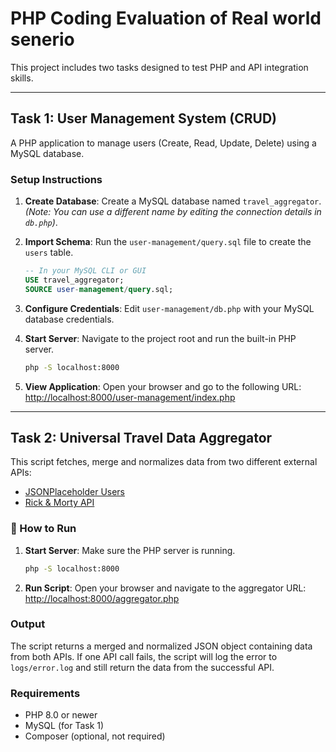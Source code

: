 # PHP Coding Evaluation of Real world senerio

This project includes two tasks designed to test PHP and API integration skills.

---

## Task 1: User Management System (CRUD)

A PHP application to manage users (Create, Read, Update, Delete) using a MySQL database.

###  Setup Instructions

1.  **Create Database**: Create a MySQL database named `travel_aggregator`.
    *(Note: You can use a different name by editing the connection details in `db.php`)*.

2.  **Import Schema**: Run the `user-management/query.sql` file to create the `users` table.
    ```sql
    -- In your MySQL CLI or GUI
    USE travel_aggregator;
    SOURCE user-management/query.sql;
    ```

3.  **Configure Credentials**: Edit `user-management/db.php` with your MySQL database credentials.

4.  **Start Server**: Navigate to the project root and run the built-in PHP server.
    ```bash
    php -S localhost:8000
    ```

5.  **View Application**: Open your browser and go to the following URL:
    [http://localhost:8000/user-management/index.php](http://localhost:8000/user-management/index.php)

---

## Task 2: Universal Travel Data Aggregator

This script fetches, merge and normalizes data from two different external APIs:
* [JSONPlaceholder Users](https://jsonplaceholder.typicode.com/users)
* [Rick & Morty API](https://rickandmortyapi.com/api/character)

### 🔧 How to Run

1.  **Start Server**: Make sure the PHP server is running.
    ```bash
    php -S localhost:8000
    ```

2.  **Run Script**: Open your browser and navigate to the aggregator URL:
    [http://localhost:8000/aggregator.php](http://localhost:8000/aggregator.php)

### Output

The script returns a merged and normalized JSON object containing data from both APIs. If one API call fails, the script will log the error to `logs/error.log` and still return the data from the successful API.

### Requirements

* PHP 8.0 or newer
* MySQL (for Task 1)
* Composer (optional, not required)


